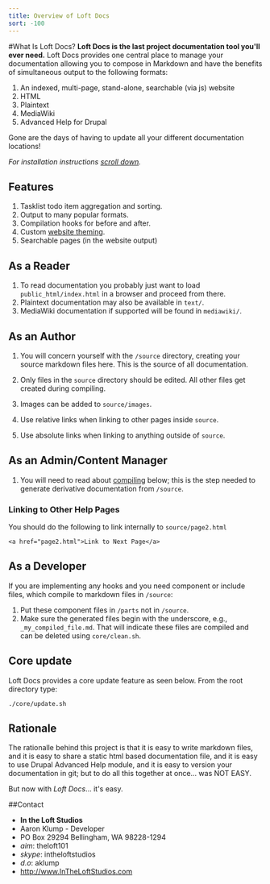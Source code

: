 ```yaml
---
title: Overview of Loft Docs
sort: -100
---
```

[markdown]:http://daringfireball.net/projects/markdown/
[codekit]:http://incident57.com/codekit/

#What Is Loft Docs?
**Loft Docs is the last project documentation tool you'll ever need.**  Loft Docs provides one central place to manage your documentation allowing you to compose in Markdown and have the benefits of simultaneous output to the following formats:

1. An indexed, multi-page, stand-alone, searchable (via js) website
2. HTML
3. Plaintext
4. MediaWiki
5. Advanced Help for Drupal

Gone are the days of having to update all your different documentation locations!

_For installation instructions [scroll down](#install)._

## Features
1. Tasklist todo item aggregation and sorting.
2. Output to many popular formats.
3. Compilation hooks for before and after.
4. Custom [website theming](#theming).
5. Searchable pages (in the website output)

## As a Reader
1. To read documentation you probably just want to load `public_html/index.html` in a browser and proceed from there.
2. Plaintext documentation may also be available in `text/`.
3. MediaWiki documentation if supported will be found in `mediawiki/`.

## As an Author
1. You will concern yourself with the `/source` directory, creating your source markdown files here.  This is the source of all documentation.

2. Only files in the `source` directory should  be edited.  All other files get created during compiling.

3. Images can be added to `source/images`.

4. Use relative links when linking to other pages inside `source`.

5. Use absolute links when linking to anything outside of `source`.


## As an Admin/Content Manager
1. You will need to read about [compiling](#compiling) below; this is the step needed to generate derivative documentation from `/source`.

### Linking to Other Help Pages
You should do the following to link internally to `source/page2.html`

    <a href="page2.html">Link to Next Page</a>

## As a Developer
If you are implementing any hooks and you need component or include files, which compile to markdown files in `/source`:

1. Put these component files in `/parts` not in `/source`.
1. Make sure the generated files begin with the underscore, e.g., `_my_compiled_file.md`.  That will indicate these files are compiled and can be deleted using `core/clean.sh`.

## Core update
Loft Docs provides a core update feature as seen below.  From the root directory type:

    ./core/update.sh
    
## Rationale
The rationalle behind this project is that it is easy to write markdown files, and it is easy to share a static html based documentation file, and it is easy to use Drupal Advanced Help module, and it is easy to version your documentation in git; but to do all this together at once… was NOT EASY.

But now with _Loft Docs_... it's easy.

##Contact
* **In the Loft Studios**
* Aaron Klump - Developer
* PO Box 29294 Bellingham, WA 98228-1294
* _aim_: theloft101
* _skype_: intheloftstudios
* _d.o_: aklump
* <http://www.InTheLoftStudios.com>

